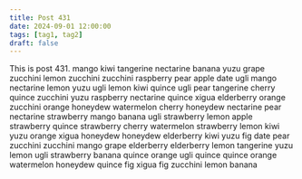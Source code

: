 ```yaml
---
title: Post 431
date: 2024-09-01 12:00:00
tags: [tag1, tag2]
draft: false
---
```

This is post 431.
mango
kiwi
tangerine
nectarine
banana
yuzu
grape
zucchini
lemon
zucchini
zucchini
raspberry
pear
apple
date
ugli
mango
nectarine
lemon
yuzu
ugli
lemon
kiwi
quince
ugli
pear
tangerine
cherry
quince
zucchini
yuzu
raspberry
nectarine
quince
xigua
elderberry
orange
zucchini
orange
honeydew
watermelon
cherry
honeydew
nectarine
pear
nectarine
strawberry
mango
banana
ugli
strawberry
lemon
apple
strawberry
quince
strawberry
cherry
watermelon
strawberry
lemon
kiwi
yuzu
orange
xigua
honeydew
honeydew
elderberry
kiwi
yuzu
fig
date
pear
zucchini
zucchini
mango
grape
elderberry
elderberry
lemon
tangerine
yuzu
lemon
ugli
strawberry
banana
quince
orange
ugli
quince
quince
orange
watermelon
honeydew
quince
fig
xigua
fig
zucchini
lemon
banana
